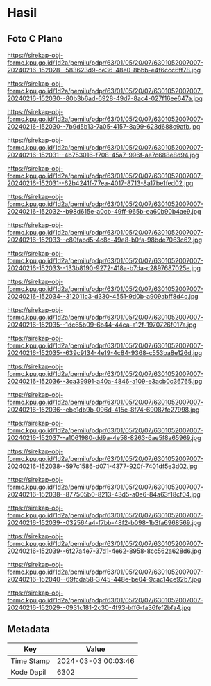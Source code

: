 # Hasil

## Foto C Plano

https://sirekap-obj-formc.kpu.go.id/1d2a/pemilu/pdpr/63/01/05/20/07/6301052007007-20240216-152028--583623d9-ce36-48e0-8bbb-e4f6ccc6ff78.jpg

https://sirekap-obj-formc.kpu.go.id/1d2a/pemilu/pdpr/63/01/05/20/07/6301052007007-20240216-152030--80b3b6ad-6928-49d7-8ac4-027f16ee647a.jpg

https://sirekap-obj-formc.kpu.go.id/1d2a/pemilu/pdpr/63/01/05/20/07/6301052007007-20240216-152030--7b9d5b13-7a05-4157-8a99-623d688c9afb.jpg

https://sirekap-obj-formc.kpu.go.id/1d2a/pemilu/pdpr/63/01/05/20/07/6301052007007-20240216-152031--4b753016-f708-45a7-996f-ae7c688e8d94.jpg

https://sirekap-obj-formc.kpu.go.id/1d2a/pemilu/pdpr/63/01/05/20/07/6301052007007-20240216-152031--62b4241f-77ea-4017-8713-8a17be1fed02.jpg

https://sirekap-obj-formc.kpu.go.id/1d2a/pemilu/pdpr/63/01/05/20/07/6301052007007-20240216-152032--b98d615e-a0cb-49ff-965b-ea60b90b4ae9.jpg

https://sirekap-obj-formc.kpu.go.id/1d2a/pemilu/pdpr/63/01/05/20/07/6301052007007-20240216-152033--c80fabd5-4c8c-49e8-b0fa-98bde7063c62.jpg

https://sirekap-obj-formc.kpu.go.id/1d2a/pemilu/pdpr/63/01/05/20/07/6301052007007-20240216-152033--133b8190-9272-418a-b7da-c2897687025e.jpg

https://sirekap-obj-formc.kpu.go.id/1d2a/pemilu/pdpr/63/01/05/20/07/6301052007007-20240216-152034--312011c3-d330-4551-9d0b-a909abff8d4c.jpg

https://sirekap-obj-formc.kpu.go.id/1d2a/pemilu/pdpr/63/01/05/20/07/6301052007007-20240216-152035--1dc65b09-6b44-44ca-a12f-1970726f017a.jpg

https://sirekap-obj-formc.kpu.go.id/1d2a/pemilu/pdpr/63/01/05/20/07/6301052007007-20240216-152035--639c9134-4e19-4c84-9368-c553ba8e126d.jpg

https://sirekap-obj-formc.kpu.go.id/1d2a/pemilu/pdpr/63/01/05/20/07/6301052007007-20240216-152036--3ca39991-a40a-4846-a109-e3acb0c36765.jpg

https://sirekap-obj-formc.kpu.go.id/1d2a/pemilu/pdpr/63/01/05/20/07/6301052007007-20240216-152036--ebe1db9b-096d-415e-8f74-69087fe27998.jpg

https://sirekap-obj-formc.kpu.go.id/1d2a/pemilu/pdpr/63/01/05/20/07/6301052007007-20240216-152037--a1061980-dd9a-4e58-8263-6ae5f8a65969.jpg

https://sirekap-obj-formc.kpu.go.id/1d2a/pemilu/pdpr/63/01/05/20/07/6301052007007-20240216-152038--597c1586-d071-4377-920f-7401df5e3d02.jpg

https://sirekap-obj-formc.kpu.go.id/1d2a/pemilu/pdpr/63/01/05/20/07/6301052007007-20240216-152038--877505b0-8213-43d5-a0e6-84a63f18cf04.jpg

https://sirekap-obj-formc.kpu.go.id/1d2a/pemilu/pdpr/63/01/05/20/07/6301052007007-20240216-152039--032564a4-f7bb-48f2-b098-1b3fa6968569.jpg

https://sirekap-obj-formc.kpu.go.id/1d2a/pemilu/pdpr/63/01/05/20/07/6301052007007-20240216-152039--6f27a4e7-37d1-4e62-8958-8cc562a628d6.jpg

https://sirekap-obj-formc.kpu.go.id/1d2a/pemilu/pdpr/63/01/05/20/07/6301052007007-20240216-152040--69fcda58-3745-448e-be04-9cac14ce92b7.jpg

https://sirekap-obj-formc.kpu.go.id/1d2a/pemilu/pdpr/63/01/05/20/07/6301052007007-20240216-152029--0931c181-2c30-4f93-bff6-fa36fef2bfa4.jpg


## Metadata

| Key        | Value               |
| ---------- | ------------------- |
| Time Stamp | 2024-03-03 00:03:46 |
| Kode Dapil | 6302                |



